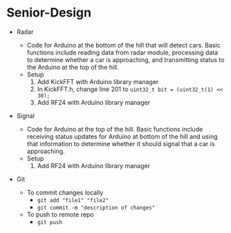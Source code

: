 # Senior-Design

  - Radar
    - Code for Arduino at the bottom of the hill that will detect cars. Basic functions include reading data from radar module, processing data to determine whether a car is
    approaching, and transmitting status to the Arduino at the top of the hill.
    - Setup
      1. Add KickFFT with Arduino library manager
      2. In KickFFT.h, change line 201 to `uint32_t bit = (uint32_t(1) << 30);` 
      3. Add RF24 with Arduino library manager
    
  
  - Signal
    - Code for Arduino at the top of the hill. Basic functions include receiving status updates for Arduino at bottom of the hill and using that information to determine whether 
    it should signal that a car is approaching.
    - Setup
      1. Add RF24 with Arduino library manager
      
  
  - Git
    - To commit changes locally
      - `git add "file1" "file2"`
      - `git commit -m "description of changes"`
    - To push to remote repo
      - `git push`
  
